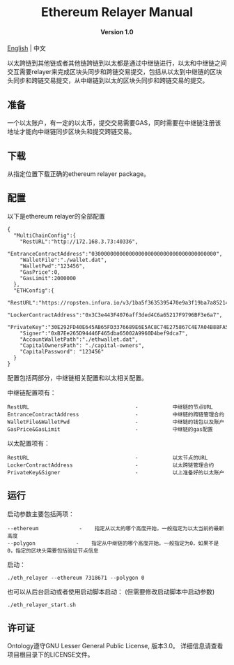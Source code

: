 <h1 align="center">Ethereum Relayer Manual</h1>
<h4 align="center">Version 1.0 </h4>

[English](ethereum_relayer_manual.md) | 中文

以太跨链到其他链或者其他链跨链到以太都是通过中继链进行，以太和中继链之间交互需要relayer来完成区块头同步和跨链交易提交，包括从以太到中继链的区块头同步和跨链交易提交，从中继链到以太的区块头同步和跨链交易的提交。

## 准备

一个以太账户，有一定的以太币，提交交易需要GAS，同时需要在中继链注册该地址才能向中继链同步区块头和提交跨链交易。

## 下载

从指定位置下载正确的ethereum relayer package。

## 配置

以下是ethereum relayer的全部配置
```
{
  "MultiChainConfig":{
    "RestURL":"http://172.168.3.73:40336",
    "EntranceContractAddress":"0300000000000000000000000000000000000000",
    "WalletFile":"./wallet.dat",
    "WalletPwd":"123456",
    "GasPrice":0,
    "GasLimit":2000000
  },
  "ETHConfig":{
    "RestURL":"https://ropsten.infura.io/v3/1ba5f3635395470e9a3f19ba7a852144",
    "LockerContractAddress":"0x3C3e443F4076aff3ded4C6a65217F9796BF3e6a7",
    "PrivateKey":"30E292FD40E645AB65FD3376689E6E5AC8C74E275867C4E7A04B88FA5CB4D252",
    "Signer":"0xB7Ee265D94446F465dba65002A9960D4bef9dca7",
    "AccountWalletPath":"./ethwallet.dat",
    "CapitalOwnersPath": "./capital-owners",
    "CapitalPassword": "123456"
  }
}
```
配置包括两部分，中继链相关配置和以太相关配置。

中继链配置项有：
```
RestURL                                  -           中继链的节点URL
EntranceContractAddress                  -           中继链的跨链管理合约
WalletFile&WalletPwd                     -           中继链的钱包以及账户
GasPrice&GasLimit                        -           中继链的gas配置
```

以太配置项有：
```
RestURL                                  -           以太节点的URL
LockerContractAddress                    -           以太跨链管理合约
PrivateKey&Signer                        -           以上准备好的以太账户
```

## 运行

启动参数主要包括两项：
```
--ethereum             -    指定从以太的哪个高度开始，一般指定为以太当前的最新高度
--polygon             -    指定从中继链的哪个高度开始，一般指定为0，如果不是0，指定的区块头需要包括验证节点信息
```

启动：
```
./eth_relayer --ethereum 7318671 --polygon 0
```

也可以从后台启动或者使用启动脚本启动： (但需要修改启动脚本中启动参数)
```
./eth_relayer_start.sh
```

## 许可证

Ontology遵守GNU Lesser General Public License, 版本3.0。 详细信息请查看项目根目录下的LICENSE文件。
